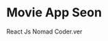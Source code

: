 # Movie App Seon

React Js Nomad Coder.ver

<!-- 
react-router-dom react 네비게이션 만들어주는 모듈
prop-types prop 를 맞게 썼는지 알려주는 모듈
gh-pages git 클라우드에 퍼블리싱 할 수 있게 허용해주는 모듈
axios JS에 API를 feaching 해주는 모듈
>
